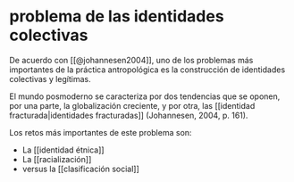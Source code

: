 # problema de las identidades colectivas
De acuerdo con [[@johannesen2004]], uno de los problemas más importantes de la práctica antropológica es la construcción de identidades colectivas y legítimas.

El mundo posmoderno se caracteriza por dos tendencias que se oponen, por una parte, la globalización creciente, y por otra, las [[identidad fracturada|identidades fracturadas]]  (Johannesen, 2004, p. 161).

Los retos más importantes de este problema son:

- La [[identidad étnica]]
- La [[racialización]]
- versus la [[clasificación social]]
